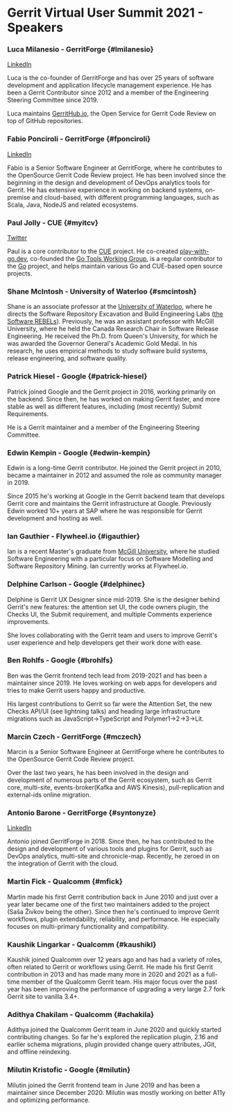 # Gerrit Virtual User Summit 2021 - Speakers

### Luca Milanesio - GerritForge {#lmilanesio}

[LinkedIn](https://www.linkedin.com/in/lucamilanesio/)

Luca is the co-founder of GerritForge and has over 25 years of software
development and application lifecycle management experience.
He has been a Gerrit Contributor since 2012 and a member of the Engineering
Steering Committee since 2019.

Luca maintains [GerritHub.io](https://gerrithub.io), the Open Service
for Gerrit Code Review on top of GitHub repositories.

### Fabio Ponciroli - GerritForge {#fponciroli}

[LinkedIn](https://uk.linkedin.com/in/fponciroli/)

Fabio is a Senior Software Engineer at GerritForge, where he contributes to the
OpenSource Gerrit Code Review project.
He has been involved since the beginning in the design and development of DevOps
analytics tools for Gerrit.
He has extensive experience in working on backend systems, on-premise and
cloud-based, with different programming languages, such as Scala, Java, NodeJS
and related ecosystems.

### Paul Jolly - CUE {#myitcv}

[Twitter](https://twitter.com/_myitcv)

Paul is a core contributor to the [CUE](https://cuelang.org/) project. He
co-created [play-with-go.dev](https://play-with-go.dev), co-founded the [Go
Tools Working Group](https://github.com/golang/go/wiki/golang-tools), is a
regular contributor to the [Go](https://golang.org) project, and helps maintain
various Go and CUE-based open source projects.

### Shane McIntosh - University of Waterloo {#smcintosh}

Shane is an associate professor at the [University of Waterloo](https://cs.uwaterloo.ca/),
where he directs the Software Repository Excavation and Build Engineering Labs
([the Software REBELs](https://rebels.cs.uwaterloo.ca/)).
Previously, he was an assistant professor with McGill University, where he held
the Canada Research Chair in Software Release Engineering. He received the Ph.D.
from Queen's University, for which he was awarded the Governor General's
Academic Gold Medal. In his research, he uses empirical methods to study
software build systems, release engineering, and software quality.

### Patrick Hiesel - Google {#patrick-hiesel}

Patrick joined Google and the Gerrit project in 2016, working primarily on the
backend. Since then, he has worked on making Gerrit faster, and more stable as
well as different features, including (most recently) Submit Requirements.

He is a Gerrit maintainer and a member of the Engineering Steering Committee.

### Edwin Kempin - Google {#edwin-kempin}

Edwin is a long-time Gerrit contributor. He joined the Gerrit project in 2010,
became a maintainer in 2012 and assumed the role as community manager in 2019.

Since 2015 he's working at Google in the Gerrit backend team that develops
Gerrit core and maintains the Gerrit infrastructure at Google. Previously Edwin
worked 10+ years at SAP where he was responsible for Gerrit development and
hosting as well.

### Ian Gauthier - Flywheel.io {#igauthier}

Ian is a recent Master's graduate from [McGill University](https://www.mcgill.ca/),
where he studied Software Engineering with a particular focus on Software
Modelling and Software Repository Mining. Ian currently works at Flywheel.io.

### Delphine Carlson - Google {#delphinec}

Delphine is Gerrit UX Designer since mid-2019.
She is the designer behind Gerrit's new features: the attention set UI, the code
owners plugin, the Checks UI, the Submit requirement, and multiple Comments
experience improvements.

She loves collaborating with the Gerrit team and users to improve Gerrit's user
experience and help developers get their work done with ease.

### Ben Rohlfs - Google {#brohlfs}

Ben was the Gerrit frontend tech lead from 2019-2021 and has been a maintainer
since 2019. He loves working on web apps for developers and tries to make Gerrit
users happy and productive.

His largest contributions to Gerrit so far were the Attention Set, the new
Checks API/UI (see lightning talks) and heading large infrastructure migrations
such as JavaScript->TypeScript and Polymer1->2->3->Lit.

### Marcin Czech - GerritForge {#mczech}

Marcin is a Senior Software Engineer at GerritForge where he contributes to the
OpenSource Gerrit Code Review project.

Over the last two years, he has been involved in the design and development of
numerous parts of the Gerrit ecosystem, such as Gerrit core, multi-site,
events-broker(Kafka and AWS Kinesis), pull-replication and external-ids
online migration.

### Antonio Barone - GerritForge {#syntonyze}

[LinkedIn](https://uk.linkedin.com/in/anbarone/)

Antonio joined GerritForge in 2018. Since then, he has contributed to the design
and development of various tools and plugins for Gerrit, such as DevOps
analytics, multi-site and chronicle-map. Recently, he zeroed in on the
integration of Gerrit with the cloud.

### Martin Fick - Qualcomm {#mfick}

Martin made his first Gerrit contribution back in June 2010 and just
over a year later became one of the first two maintainers added to the
project (Saša Živkov being the other). Since then he's continued to
improve Gerrit workflows, plugin extendability, reliability, and
performance. He especially focuses on multi-primary functionality and
compatibility.

### Kaushik Lingarkar - Qualcomm {#kaushikl}

Kaushik joined Qualcomm over 12 years ago and has had a variety of
roles, often related to Gerrit or workflows using Gerrit. He made his
first Gerrit contribution in 2013 and has made many more in 2020 and
2021 as a full-time member of the Qualcomm Gerrit team. His major focus
over the past year has been improving the performance of upgrading a
very large 2.7 fork Gerrit site to vanilla 3.4+.

### Adithya Chakilam - Qualcomm {#achakila}

Adithya joined the Qualcomm Gerrit team in June 2020 and quickly started
contributing changes. So far he's explored the replication plugin, 2.16
and earlier schema migrations, plugin provided change query attributes,
JGit, and offline reindexing.

### Milutin Kristofic - Google {#milutin}

Milutin joined the Gerrit frontend team in June 2019 and has been a maintainer
since December 2020. Milutin was mostly working on better A11y and optimizing
performance.